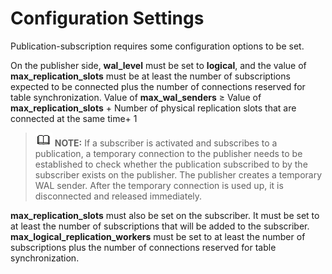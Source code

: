 # Configuration Settings<a name="EN-US_TOPIC_0000001261761887"></a>

Publication-subscription requires some configuration options to be set.

On the publisher side, **wal\_level** must be set to **logical**, and the value of **max\_replication\_slots** must be at least the number of subscriptions expected to be connected plus the number of connections reserved for table synchronization. Value of **max\_wal\_senders** ≥ Value of **max\_replication\_slots** + Number of physical replication slots that are connected at the same time+ 1

>![](public_sys-resources/icon-note.gif) **NOTE:** 
>If a subscriber is activated and subscribes to a publication, a temporary connection to the publisher needs to be established to check whether the publication subscribed to by the subscriber exists on the publisher. The publisher creates a temporary WAL sender. After the temporary connection is used up, it is disconnected and released immediately.

**max\_replication\_slots** must also be set on the subscriber. It must be set to at least the number of subscriptions that will be added to the subscriber. **max\_logical\_replication\_workers** must be set to at least the number of subscriptions plus the number of connections reserved for table synchronization.
